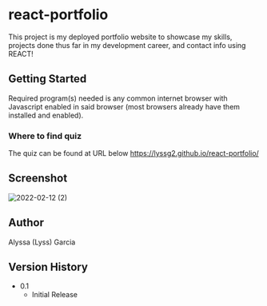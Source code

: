 # react-portfolio

This project is my deployed portfolio website to showcase my skills, projects done thus far in my development career, and contact info using REACT!

## Getting Started

Required program(s) needed is any common internet browser with Javascript enabled in said browser (most browsers already have them installed and enabled).

### Where to find quiz

The quiz can be found at URL below
https://lyssg2.github.io/react-portfolio/

## Screenshot

![2022-02-12 (2)](https://user-images.githubusercontent.com/89744530/153734750-29b98d49-4bff-4bb3-a22a-32321df07b08.png)

## Author

Alyssa (Lyss) Garcia 

## Version History
* 0.1
    * Initial Release
